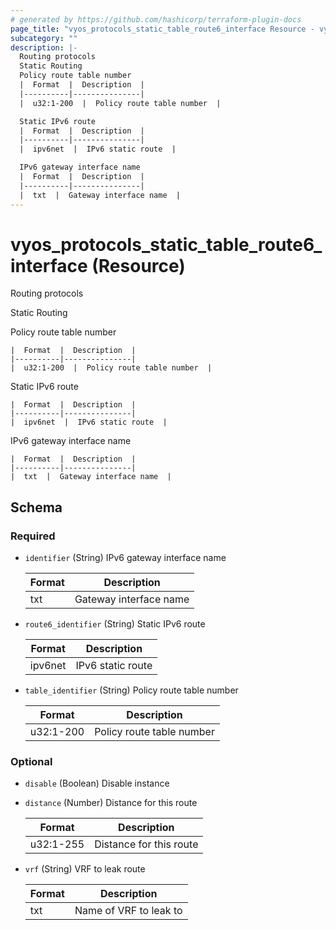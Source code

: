 ```yaml
---
# generated by https://github.com/hashicorp/terraform-plugin-docs
page_title: "vyos_protocols_static_table_route6_interface Resource - vyos"
subcategory: ""
description: |-
  Routing protocols
  Static Routing
  Policy route table number
  |  Format  |  Description  |
  |----------|---------------|
  |  u32:1-200  |  Policy route table number  |

  Static IPv6 route
  |  Format  |  Description  |
  |----------|---------------|
  |  ipv6net  |  IPv6 static route  |

  IPv6 gateway interface name
  |  Format  |  Description  |
  |----------|---------------|
  |  txt  |  Gateway interface name  |
---
```


# vyos_protocols_static_table_route6_interface (Resource)

Routing protocols

Static Routing

Policy route table number

    |  Format  |  Description  |
    |----------|---------------|
    |  u32:1-200  |  Policy route table number  |

Static IPv6 route

    |  Format  |  Description  |
    |----------|---------------|
    |  ipv6net  |  IPv6 static route  |

IPv6 gateway interface name

    |  Format  |  Description  |
    |----------|---------------|
    |  txt  |  Gateway interface name  |



<!-- schema generated by tfplugindocs -->
## Schema

### Required

- `identifier` (String) IPv6 gateway interface name

    |  Format  |  Description  |
    |----------|---------------|
    |  txt  |  Gateway interface name  |
- `route6_identifier` (String) Static IPv6 route

    |  Format  |  Description  |
    |----------|---------------|
    |  ipv6net  |  IPv6 static route  |
- `table_identifier` (String) Policy route table number

    |  Format  |  Description  |
    |----------|---------------|
    |  u32:1-200  |  Policy route table number  |

### Optional

- `disable` (Boolean) Disable instance
- `distance` (Number) Distance for this route

    |  Format  |  Description  |
    |----------|---------------|
    |  u32:1-255  |  Distance for this route  |
- `vrf` (String) VRF to leak route

    |  Format  |  Description  |
    |----------|---------------|
    |  txt  |  Name of VRF to leak to  |
